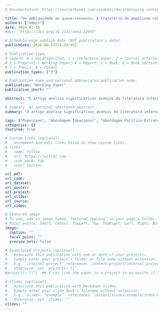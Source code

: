 ```yaml
---
# Documentation: https://sourcethemes.com/academic/docs/managing-content/

title: "Da ambiguidade ao quase-consenso: A trajetória do populismo como conceito contestado (Under review)"
authors: ["admin"]
date: 2024-01-16
#doi: "https://doi.org/10.1111/nana.12949"

# Schedule page publish date (NOT publication's date).
publishDate: 2020-06-13T21:28:45Z

# Publication type.
# Legend: 0 = Uncategorized; 1 = Conference paper; 2 = Journal article;
# 3 = Preprint / Working Paper; 4 = Report; 5 = Book; 6 = Book section;
# 7 = Thesis; 8 = Patent
publication_types: ["3"]

# Publication name and optional abbreviated publication name.
publication: "Working Paper"
publication_short: ""

abstract: "O artigo analisa significativos avanços da literatura internacional sobre a definição de um conceito essencialmente contestado: populismo. Esforços teóricos ao redor da categoria desde meado do século passado falharam em atingir consenso sobre a definição do conceito. Nos últimos dez anos, um conjunto de autores em três diferentes escolas forjaram conceito visando sua aplicação empírica. Baseado no Oxford Handbook of Populism, o artigo apresenta uma revisão narrativa das abordagens político-estratégica, político-cultural, e ideacional do populismo, explorando seus avanços e limitações. Ainda que descordem sobre a natureza do conceito, a oposição entre o povo e a elite está presente em todas as escolas de pensamento, embora seja expressa em termos distintos. O artigo conclui com uma defesa da abordagem ideacional, considerando suas vantagens em relação às demais. Por se tratar de um conceito mínimo de baixa intensão e alta extensão, a definição sugerida por esta escola dá à categoria níveis de operacionalidade e versatilidade superior às definições desafiantes."

# Summary. An optional shortened abstract.
summary: "O artigo analisa significativos avanços da literatura internacional sobre a definição de um conceito essencialmente contestado: populismo. Esforços teóricos ao redor da categoria desde meado do século passado falharam em atingir consenso sobre a definição do conceito. Nos últimos dez anos, um conjunto de autores em três diferentes escolas forjaram conceito visando sua aplicação empírica. Baseado no Oxford Handbook of Populism, o artigo apresenta uma revisão narrativa das abordagens político-estratégica, político-cultural, e ideacional do populismo, explorando seus avanços e limitações. Ainda que descordem sobre a natureza do conceito, a oposição entre o povo e a elite está presente em todas as escolas de pensamento, embora seja expressa em termos distintos. O artigo conclui com uma defesa da abordagem ideacional, considerando suas vantagens em relação às demais. Por se tratar de um conceito mínimo de baixa intensão e alta extensão, a definição sugerida por esta escola dá à categoria níveis de operacionalidade e versatilidade superior às definições desafiantes."

tags: ["Populismo", "Abordagem Ideacional", "Abordagem Político-Estratégica", "Abordagem Político-Cultural", "Revisão Narrativa"]
categories: []
featured: true

# Custom links (optional).
#   Uncomment and edit lines below to show custom links.
# links:
# - name: Follow
#   url: https://twitter.com
#   icon_pack: fab
#   icon: twitter

url_pdf: 
url_code: 
url_dataset: 
url_poster:
url_project:
url_slides: 
url_source:
url_video: 

# Featured image
# To use, add an image named `featured.jpg/png` to your page's folder.
# Focal points: Smart, Center, TopLeft, Top, TopRight, Left, Right, BottomLeft, Bottom, BottomRight.
image: 
  caption: ""
  focal_point: ""
  preview_only: false

# Associated Projects (optional).
#   Associate this publication with one or more of your projects.
#   Simply enter your project's folder or file name without extension.
#   E.g. `internal-project` references `content/project/internal-project/index.md`.
#   Otherwise, set `projects: []`.
#projects: [""]  ## I can link the paper to a project in my wesite if I want

# Slides (optional).
#   Associate this publication with Markdown slides.
#   Simply enter your slide deck's filename without extension.
#   E.g. `slides: "example"` references `content/slides/example/index.md`.
#   Otherwise, set `slides: ""`.
slides: ""
---
```


